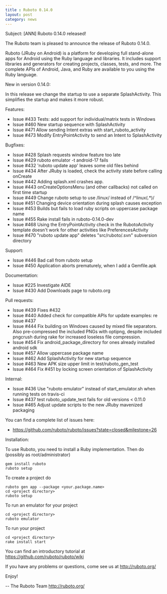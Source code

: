 ```yaml
---
title : Ruboto 0.14.0
layout: post
category: news
---
```

Subject: [ANN] Ruboto 0.14.0 released!

The Ruboto team is pleased to announce the release of Ruboto 0.14.0.

Ruboto (JRuby on Android) is a platform for developing full stand-alone
apps for Android using the Ruby language and libraries.  It includes
support libraries and generators for creating projects, classes, tests,
and more.  The complete APIs of Android, Java, and Ruby are available to
you using the Ruby language.

New in version 0.14.0:

In this release we change the startup to use a separate SplashActivity.
This simplifies the startup and makes it more robust.

Features:

* Issue #433 Tests: add support for individual/matrix tests in Windows
* Issue #460 New startup sequence with SplashActivity
* Issue #471 Allow sending Intent extras with start_ruboto_activity
* Issue #473 Modify EntryPointActivity to send an Intent to SplashActivity

Bugfixes:

* Issue #428 Splash requests window feature too late
* Issue #429 ruboto emulator -t android-17 fails
* Issue #432 'ruboto update app' leaves some old files behind
* Issue #434 After JRuby is loaded, check the activity state before
  calling onCreate
* Issue #442 Adding splash.xml crashes app.
* Issue #443 onCreateOptionsMenu (and other callbacks) not called on first
  time startup
* Issue #449 Change ruboto setup to use /linux/ instead of /^linux(.\*)/
* Issue #451 Changing device orientation during splash causes exception
* Issue #453 Builds but fails to load ruby scripts on uppercase package
  name
* Issue #455 Rake install fails in ruboto-0.14.0-dev
* Issue #468 Using the EntryPointActivity check in the RubotoActivity
  template doesn't work for other activities like PreferencesActivity
* Issue #470 "ruboto update app" deletes "src/ruboto/.svn" subversion
  directory

Support:

* Issue #446 Bad call from ruboto setup
* Issue #450 Application aborts prematurely, when I add a Gemfile.apk

Documentation:

* Issue #225 Investigate AIDE
* Issue #430 Add Downloads page to ruboto.org

Pull requests:

* Issue #439 Fixes #432
* Issue #440 Added check for compatible APIs for update examples: re issue
  \#437
* Issue #444 Fix building on Windows caused by mixed file separators. Also
  pre-compressed the included PNGs with optipng, despite included pngcrush
  during rake for increased loseless file compression.
* Issue #454 Fix android_package_directory for ones already installed
  android sdk
* Issue #457 Allow uppercase package name
* Issue #462 Add SplashActivity for new startup sequence
* Issue #463 New APK size upper limit in test/ruboto_gen_test
* Issue #464 Fix #451 by locking screen orientation of SplashActivity

Internal:

* Issue #436 Use "ruboto emulator" instead of start_emulator.sh when
  running tests on travis-ci
* Issue #437 test ruboto_update_test fails for old versions < 0.11.0
* Issue #465 Adjust update scripts to the new JRuby mavenized packaging

You can find a complete list of issues here:

* https://github.com/ruboto/ruboto/issues?state=closed&milestone=26


Installation:

To use Ruboto, you need to install a Ruby implementation.  Then do
(possibly as root/administrator)

    gem install ruboto
    ruboto setup

To create a project do

    ruboto gen app --package <your.package.name>
    cd <project directory>
    ruboto setup

To run an emulator for your project

    cd <project directory>
    ruboto emulator

To run your project

    cd <project directory>
    rake install start

You can find an introductory tutorial at
https://github.com/ruboto/ruboto/wiki

If you have any problems or questions, come see us at http://ruboto.org/

Enjoy!


--
The Ruboto Team
http://ruboto.org/
